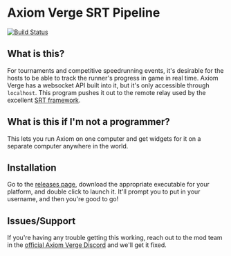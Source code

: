 # Axiom Verge SRT Pipeline

[![Build Status](https://drone.aricodes.net/api/badges/AxiomVergeSpeedrunning/av-to-srt-relay/status.svg)](https://drone.aricodes.net/AxiomVergeSpeedrunning/av-to-srt-relay)

## What is this?

For tournaments and competitive speedrunning events, it's desirable for the hosts to be able to track the runner's progress in game in real time. Axiom Verge has a websocket API built into it, but it's only accessible through `localhost`. This program pushes it out to the remote relay used by the excellent [SRT framework](https://github.com/Squirrelies/SRTHost).

## What is this if I'm not a programmer?

This lets you run Axiom on one computer and get widgets for it on a separate computer anywhere in the world.

## Installation

Go to the [releases page](https://github.com/axiom-verge-speedrunning/av-to-srt-relay/releases), download the appropriate executable for your platform, and double click to launch it. It'll prompt you to put in your username, and then you're good to go!

## Issues/Support

If you're having any trouble getting this working, reach out to the mod team in the [official Axiom Verge Discord](https://discord.gg/hngJJgz) and we'll get it fixed.
